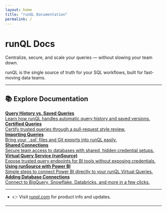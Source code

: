 ```yaml
---
layout: home
title: "runQL Documentation"
permalink: /
---
```


# runQL Docs

Centralize, secure, and scale your queries — without slowing your team down.

runQL is the single source of truth for your SQL workflows, built for fast-moving data teams.

---

## 📚 Explore Documentation

<div class="card-grid">

<div class="card">
<a href="/query-history-vs-saved-queries/">
<strong>Query History vs. Saved Queries</strong><br/>
Learn how runQL handles automatic query history and saved versions.
</a>
</div>

<div class="card">
<a href="/certified-queries/">
<strong>Certified Queries</strong><br/>
Certify trusted queries through a pull-request style review.
</a>
</div>

<div class="card">
<a href="/importing-queries/">
<strong>Importing Queries</strong><br/>
Bring your `.sql` files and Git exports into runQL easily.
</a>
</div>

<div class="card">
<a href="/shared-connections/">
<strong>Shared Connections</strong><br/>
Secure team access to databases with shared, hidden credential setups.
</a>
</div>

<div class="card">
<a href="/virtual-query-service/">
<strong>Virtual Query Service (runSource)</strong><br/>
Expose trusted query endpoints for BI tools without exposing credentials.
</a>
</div>

<div class="card">
<a href="/runsource-powerbi/">
<strong>Using runSource with Power BI</strong><br/>
Simple steps to connect Power BI directly to your runQL Virtual Queries.
</a>
</div>

<div class="card">
<a href="/adding-database-connections/">
<strong>Adding Database Connections</strong><br/>
Connect to BigQuery, Snowflake, Databricks, and more in a few clicks.
</a>
</div>

</div>

---

- 👉 Visit [runql.com](https://runql.com) for product info and updates.

---
